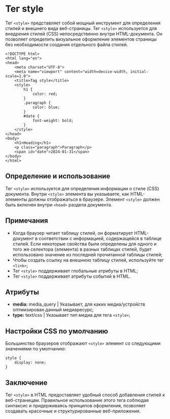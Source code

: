 # Тег style

Тег ``<style>`` представляет собой мощный инструмент для определения стилей и внешнего вида веб-страницы. Тег ``<style>`` используется для внедрения стилей (CSS) непосредственно внутри HTML-документа. Он позволяет определить визуальное оформление элементов страницы без необходимости создания отдельного файла стилей.

```
<!DOCTYPE html>
<html lang="en">
<head>
    <meta charset="UTF-8">
    <meta name="viewport" content="width=device-width, initial-scale=1.0">
    <title>Tag style</title>
    <style>
        h1 {
            color: red;
        }
        .paragraph {
            color: blue;
        }
        #date {
            font-weight: bold;
        }
    </style>
</head>
<body>
    <h1>Heading</h1>
    <p class="paragraph">Paragraph</p>
    <span id="date">2024-01-31</span>
</body>
</html>
```

## Определение и использование

Тег ``<style>`` используется для определения информации о стиле (CSS) документа. Внутри ``<style>`` элемента вы указываете, как HTML-элементы должны отображаться в браузере. Элемент ``<style>`` должен быть включен внутри ``<head>`` раздела документа.

## Примечания

- Когда браузер читает таблицу стилей, он форматирует HTML-документ в соответствии с информацией, содержащейся в таблице стилей. Если некоторые свойства были определены для одного и того же селектора (элемента) в разных таблицах стилей, будет использовано значение из последней прочитанной таблицы стилей;
- Чтобы создать ссылку на внешнюю таблицу стилей, используйте тег ``<link>``;
- Тег ``<style>`` поддерживает глобальные атрибуты в HTML;
- Тег ``<style>`` поддерживает атрибуты событий в HTML.

## Атрибуты

- **media:** media_query | Указывает, для каких медиа/устройств оптмизирован данный медиаресурс;
- **type:** text/css | Указывает тип медиа для тега ``<style>``;

## Настройки CSS по умолчанию

Большинство браузеров отображают ``<style>`` элемент со следующими значениями по умолчанию:

```
style {
    display: none;
}
```

## Заключение

Тег ``<style>`` в HTML предоставляет удобный способ добавления стилей к веб-страницам. Правильное использование этого тега соблюдая синтаксис и придерживаясь принципов оформления, позволяет создавать красочные и структурированные веб-приложения.